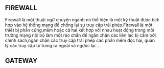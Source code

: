 ## FIREWALL

Firewall là một thuật ngữ chuyên ngành nó thể hiện là một kỹ thuật được tích hợp vào hệ thống mạng để chống lại sự truy cập trái phép.Firewall là một thiết bị phần cứng,mềm hoặc cả hai kết hợp với nhau hoạt động trong môi trường mạng nội bộ làm một rào chắn để ngăn chặn các liên lạc bị cấm bởi chính sách,ngăn chặn các truy cập trái phép các phần mềm độc hại, quản lý các truy cập từ trong ra ngoài và ngược lại... .

## GATEWAY







